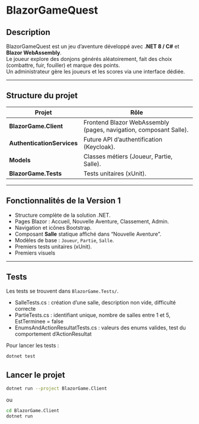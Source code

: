 # BlazorGameQuest

## Description
BlazorGameQuest est un jeu d’aventure développé avec **.NET 8 / C#** et **Blazor WebAssembly**.  
Le joueur explore des donjons générés aléatoirement, fait des choix (combattre, fuir, fouiller) et marque des points.  
Un administrateur gère les joueurs et les scores via une interface dédiée.

---

## Structure du projet
| Projet | Rôle |
|--------|------|
| **BlazorGame.Client** | Frontend Blazor WebAssembly (pages, navigation, composant Salle). |
| **AuthenticationServices** | Future API d’authentification (Keycloak). |
| **Models** | Classes métiers (Joueur, Partie, Salle). |
| **BlazorGame.Tests** | Tests unitaires (xUnit). |

---

## Fonctionnalités de la Version 1
- Structure complète de la solution .NET.  
- Pages Blazor : Accueil, Nouvelle Aventure, Classement, Admin.  
- Navigation et icônes Bootstrap.  
- Composant **Salle** statique affiché dans “Nouvelle Aventure”.  
- Modèles de base : `Joueur`, `Partie`, `Salle`.  
- Premiers tests unitaires (xUnit). 
- Premiers visuels 

---

## Tests
Les tests se trouvent dans `BlazorGame.Tests/`.  
- SalleTests.cs : création d’une salle, description non vide, difficulté correcte
- PartieTests.cs : identifiant unique, nombre de salles entre 1 et 5, EstTerminee = false
- EnumsAndActionResultatTests.cs : valeurs des enums valides, test du comportement d’ActionResultat
 

Pour lancer les tests :
```bash
dotnet test
```

## Lancer le projet
```bash
dotnet run --project BlazorGame.Client
```
ou

```bash
cd BlazorGame.Client
dotnet run
```